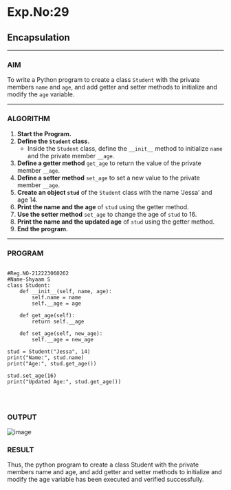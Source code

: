 # Exp.No:29  
## Encapsulation

---

### AIM  
To write a Python program to create a class `Student` with the private members `name` and `age`, and add getter and setter methods to initialize and modify the `age` variable.

---

### ALGORITHM

1. **Start the Program.**
2. **Define the `Student` class.**
   - Inside the `Student` class, define the `__init__` method to initialize `name` and the private member `__age`.
3. **Define a getter method** `get_age` to return the value of the private member `__age`.
4. **Define a setter method** `set_age` to set a new value to the private member `__age`.
5. **Create an object `stud`** of the `Student` class with the name 'Jessa' and age 14.
6. **Print the name and the age** of `stud` using the getter method.
7. **Use the setter method** `set_age` to change the age of `stud` to 16.
8. **Print the name and the updated age** of `stud` using the getter method.
9. **End the program.**

---

### PROGRAM

```

#Reg.NO-212223060262
#Name-Shyaam S
class Student:
    def __init__(self, name, age):
        self.name = name
        self.__age = age

    def get_age(self):
        return self.__age

    def set_age(self, new_age):
        self.__age = new_age

stud = Student("Jessa", 14)
print("Name:", stud.name)
print("Age:", stud.get_age())

stud.set_age(16)
print("Updated Age:", stud.get_age())




```

### OUTPUT

![image](https://github.com/user-attachments/assets/71fef849-691b-4956-a13a-24a9381d2b82)

### RESULT

Thus, the python program to create a class Student with the private members name and age, and add getter and setter methods to initialize and modify the age variable has been executed and verified successfully.
